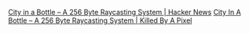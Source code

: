 
[City in a Bottle – A 256 Byte Raycasting System | Hacker News](https://news.ycombinator.com/item?id=40416109)
[City In A Bottle – A 256 Byte Raycasting System | Killed By A Pixel](https://frankforce.com/city-in-a-bottle-a-256-byte-raycasting-system/)
